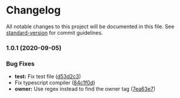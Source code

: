 # Changelog

All notable changes to this project will be documented in this file. See [standard-version](https://github.com/conventional-changelog/standard-version) for commit guidelines.

### 1.0.1 (2020-09-05)


### Bug Fixes

* **test:** Fix test file ([d53d2c3](https://github.com/KurokuTetsuya/zhycorp.js/commit/d53d2c3a83ecc1a65328718a3c39f5c87a9c4df1))
* Fix typescript compiler ([84c1f0d](https://github.com/KurokuTetsuya/zhycorp.js/commit/84c1f0d33f247338f563d63acfb7b97a0011d512))
* **owner:** Use regex instead to find the owner tag ([7ea63e7](https://github.com/KurokuTetsuya/zhycorp.js/commit/7ea63e7418c67dcfbdadb2333029624b77c7c843))
